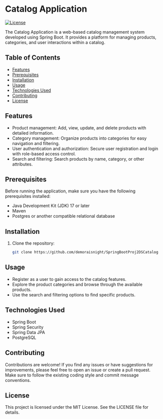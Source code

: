 # Catalog Application

[![License](https://img.shields.io/badge/License-MIT-blue.svg)](https://opensource.org/licenses/MIT)

The Catalog Application is a web-based catalog management system developed using Spring Boot. It provides a platform for managing products, categories, and user interactions within a catalog.

## Table of Contents

- [Features](#features)
- [Prerequisites](#prerequisites)
- [Installation](#installation)
- [Usage](#usage)
- [Technologies Used](#technologies-used)
- [Contributing](#contributing)
- [License](#license)

## Features

- Product management: Add, view, update, and delete products with detailed information.
- Category management: Organize products into categories for easy navigation and filtering.
- User authentication and authorization: Secure user registration and login with role-based access control.
- Search and filtering: Search products by name, category, or other attributes.

## Prerequisites

Before running the application, make sure you have the following prerequisites installed:

- Java Development Kit (JDK) 17 or later
- Maven
- Postgres or another compatible relational database

## Installation

1. Clone the repository:

   ```bash
   git clone https://github.com/demoraisnight/SpringBootProj2DSCatalog
   
## Usage
- Register as a user to gain access to the catalog features.
- Explore the product categories and browse through the available products.
- Use the search and filtering options to find specific products.

## Technologies Used
- Spring Boot
- Spring Security
- Spring Data JPA
- PostgreSQL

## Contributing
Contributions are welcome! If you find any issues or have suggestions for improvements, please feel free to open an issue or create a pull request. Make sure to follow the existing coding style and commit message conventions.

## License
This project is licensed under the MIT License. See the LICENSE file for details.


